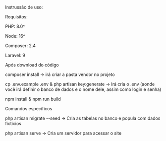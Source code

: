 <p>Instrussão de uso:</p>
<p>Requisitos:</p>
    <p>PHP: 8.0^</p>
    <p>Node: 16^</p> 
    <p>Composer: 2.4</p>
    <p>Laravel: 9</p>

<p>Após download do código</p>
    <p>composer install -> irá criar a pasta vendor no projeto</p>
    <p>cp .env.example .env & php artisan key:generate -> Irá cria o .env (aonde você irá definir o banco de dados e o nome dele, assim como login e senha)</p>
    <p>npm install & npm run build</p> 

<p>Comandos especificos</p>
    <p>php artisan migrate --seed -> Cria as tabelas no banco e popula com dados ficticios</p>
    <p>php artisan serve -> Cria um servidor para acessar o site</p>